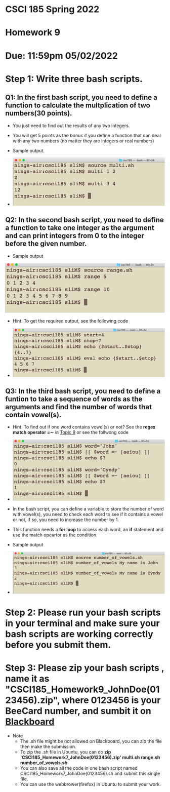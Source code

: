 # CSCI 185 Spring 2022
# Homework 9
# Due: 11:59pm 05/02/2022

# Step 1: Write three bash scripts.
## Q1: In the first bash script, you need to define a function to calculate the multplication of two numbers(30 points).
+ You just need to find out the results of any two integers.
+ You will get 5 points as the bonus if you define a function that can deal with any two numbers (no matter they are integers or real numbers)
+ Sample output.

+ ![hw9-1](../Resources/hw9-1.png)


## Q2: In the second bash script, you need to define a function to take one integer as the argument and can print integers from 0 to the integer before the given number.

+ Sample output

![hw9-3](../Resources/hw9-3.png)

+ Hint: To get the required output, see the following code

+ ![hw9-2](../Resources/hw9-2.png)

## Q3: In the third bash script, you need to define a funtion to take a sequence of words as the arguments and find the number of words that contain vowel(s).


+ Hint: To find out if one word contains vowel(s) or not? See the **regex match operator =∼** in [Topic 8](../Slides/Topic%208.md) or see the follwong code

+ ![hw9-5](../Resources/hw9-5.png)

+ In the bash script, you can define a variable to store the number of word with vowel(s), you need to check each word to see if it contains a vowel or not, if so, you need to increase the number by 1.

+ This function needs a **for loop** to access each word, an **if** statement and use the match opeartor as the condition.

+ Sample output
+ ![hw9-4](../Resources/hw9-4.png)


# Step 2: Please run your bash scripts in your terminal and make sure your bash scripts are working correctly before you submit them.



# Step 3: Please zip your bash scripts , name it as "CSCI185_Homework9_JohnDoe(0123456).zip", where 0123456 is your BeeCard number, and sumbit it on [Blackboard](https://blackboard.sau.edu/webapps/login/)

+ Note
  - The .sh file might be not allowed on Blackboard, you can zip the file then make the submission.
  - To zip the .sh file in Ubuntu, you can do **zip  'CSCI185_Homework7_JohnDoe(0123456).zip' multi.sh range.sh number_of_vowels.sh**
  - You can also save all the code in one bash script named CSCI185_Homework7_JohnDoe(0123456).sh and submit this single file.
  - You can  use the webbrower(firefox) in Ubuntu to submit your work.
  
